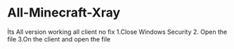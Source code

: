 # All-Minecraft-Xray
İts All version working all client no fix 
1.Close Windows Security
2. Open the file 
3.On the client and open the file 
